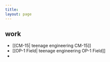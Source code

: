 ```yaml
---
title: 
layout: page
---
```

## work
- [[CM-15| teenage engineering CM-15]]
- [[OP-1 Field| teenage engineering OP-1 Field]]
- 